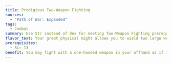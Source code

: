 ```yaml
---
title: Prodigious Two-Weapon Fighting
sources:
  - "Path of War: Expanded"
tags:
  - Combat
summary: Use Str instead of Dex for meeting Two-Weapon Fighting prerequisites, and treat one-handed weapons as light weapons
flavor_text: Your great physical might allows you to wield two large weapons with ease.
prerequisites:
  - Str 13
benefit: You may fight with a one-handed weapon in your offhand as if it were a light weapon. In addition, you may use your Strength score instead of your Dexterity score for the purpose of qualifying for Two-Weapon Fighting and any feats with Two-Weapon Fighting as a prerequisite.
---
```


